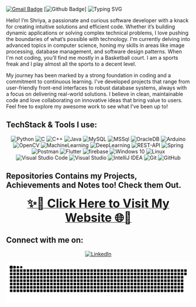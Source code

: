 



[![Gmail Badge](https://img.shields.io/badge/-shriyasenthil59@gmail.com-c14438?style=flat&logo=Gmail&logoColor=white&link=mailto:shriyasenthil59@gmail.com)](mailto:shriyasenthil59@gmail.com) [![Github Badge](https://img.shields.io/badge/-ShriyaS-grey?style=flat&logo=github&logoColor=white&link=https://github.com/shriya-5/)]
![Typing SVG](https://readme-typing-svg.herokuapp.com?color=18A4F7&size=40&width=900&height=100&lines=Welcome+to+my+page!)
<p align='left'>Hello! I’m Shriya, a passionate and curious software developer with a knack for creating intuitive solutions and efficient code. Whether it’s building dynamic applications or solving complex technical problems, I love pushing the boundaries of what’s possible with technology. I'm currently delving into advanced topics in computer science, honing my skills in areas like image processing, database management, and software design patterns. When I'm not coding, you’ll find me mostly in a Basketball court. I am a sports freak and I play almost all the sports to a decent level. 

My journey has been marked by a strong foundation in coding and a commitment to continuous learning. I've developed projects that range from user-friendly front-end interfaces to robust database systems, always with a focus on delivering real-world solutions. I believe in clean, maintainable code and love collaborating on innovative ideas that bring value to users. Feel free to explore my awesome work to see what I’ve been up to!</p>

## TechStack & Tools I use:

<p align="center">
<img alt="Python" src="https://img.shields.io/badge/python-%2314354C.svg?style=for-the-badge&logo=python&logoColor=white"/>
<img alt="C" src="https://img.shields.io/badge/c-%2300599C.svg?style=for-the-badge&logo=c&logoColor=white"/>
<img alt="C++" src="https://img.shields.io/badge/c++-%2300599C.svg?style=for-the-badge&logo=c%2B%2B&ogoColor=white"/>
<img alt="Java" src="https://img.shields.io/badge/java-%23ED8B00.svg?style=for-the-badge&logo=java&logoColor=white"/>
 <img alt="MySQL" src="https://img.shields.io/badge/mysql-%2300f.svg?style=for-the-badge&logo=mysql&logoColor=white"/>
 <img alt="MSSql" src="https://img.shields.io/badge/microsoft_Sql_Server-yellow.svg?style=for-the-badge&logoColor=white"/>
 <img alt="OracleDB" src ="https://img.shields.io/badge/oracleDB-%23F00000.svg?style=for-the-badge&logo=oracle&logoColor=white" />
 <img alt="Arduino" src="https://img.shields.io/badge/-Arduino-00979D?style=for-the-badge&logo=Arduino&logoColor=white"/>
 <img alt="OpenCV" src="https://img.shields.io/badge/opencv-%23white.svg?style=for-the-badge&logo=opencv&logoColor=white"/>
 <img alt="MachineLearning" src="https://img.shields.io/badge/-Machine_Learning-blue.svg?style=for-the-badge&logo=ml&logoColor=white"/>
 <img alt="DeepLearning" src="https://img.shields.io/badge/Deep_Learning-black.svg?style=for-the-badge&logo=deeplearning&logoColor=white"/>
 <img alt="REST-API" src="https://img.shields.io/badge/RESTapi-430098?style=for-the-badge&logo=RESTapi&logoColor=white"/>
 <img alt="Spring" src="https://img.shields.io/badge/Spring-6DB33F?style=for-the-badge&logo=spring&logoColor=white"/>
 <img alt="Postman" src="https://img.shields.io/badge/Postman-FF6C37?style=for-the-badge&logo=Postman&logoColor=white" />
 <img alt="Flutter" src="https://img.shields.io/badge/Flutter-02569B?style=for-the-badge&logo=flutter&logoColor=white"/>
 <img alt="firebase" src="https://img.shields.io/badge/firebase-ffca28?style=for-the-badge&logo=firebase&logoColor=black"/>
  <img alt="Windows 10" src="https://img.shields.io/badge/Windows-0078D6?style=for-the-badge&logo=windows&logoColor=white" />
  <img alt="Linux" src="https://img.shields.io/badge/Ubuntu-E95420?style=for-the-badge&logo=linuxserver&logoColor=white" />
  <img alt="Visual Studio Code" src="https://img.shields.io/badge/VisualStudioCode-0078d7.svg?style=for-the-badge&logo=visual-studio-code&logoColor=white"/>
  <img alt="Visual Studio" src="https://img.shields.io/badge/VisualStudio-5C2D91.svg?style=for-the-badge&logo=visual-studio&logoColor=white"/>
  <img alt="IntelliJ IDEA" src="https://img.shields.io/badge/IntelliJIDEA-000000.svg?style=for-the-badge&logo=intellij-idea&logoColor=white"/>
  <img alt="Git" src="https://img.shields.io/badge/git-%23F05033.svg?style=for-the-badge&logo=git&logoColor=white"/>
  <img alt="GitHub" src="https://img.shields.io/badge/github-%23121011.svg?style=for-the-badge&logo=github&logoColor=white"/>

</p>
 
## Repositories Contains my Projects, Achievements and Notes too! Check them Out.

<p align="center">
  <a href="https://shriya592002.wixstudio.com/mysite" target="_blank">
    <strong><span style="font-size: 32px;">✨🚀 Click Here to Visit My Website 🌐💫</span></strong>
  </a>
</p>

## Connect with me on: 

<p align="center">
  <a href="https://www.linkedin.com/in/sh05/" target="_blank">
    <img src="https://img.shields.io/badge/LinkedIn-%230077B5?style=for-the-badge&logo=linkedin&logoColor=white" alt="LinkedIn">
  </a>
</p>

<!--
<p align=center> <img src=https://komarev.com/ghpvc/?username=AnirudhRamesh alt=AnirudhRamesh /> </p>

<br><br>

![Anirudh's GitHub stats](https://github-readme-stats.vercel.app/api?username=AnirudhRamesh&count_private=true&theme=radical&show_icons=true)
![Top Langs](https://github-readme-stats.vercel.app/api/top-langs/?username=AnirudhRamesh&theme=blue-green)
<table>
  <tr>
   <center> <td><img src="https://github-profile-summary-cards.vercel.app/api/cards/profile-details?username=AnirudhRamesh&theme=solarized_dark"  display=block width=100% height=auto alt="1"></td></center>
   </tr>
  
</table>
-->

![snake](https://github.com/anirudhr09/anirudhr09/blob/anirudhr09-patch-1/github-contribution-grid-snake.svg)
